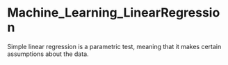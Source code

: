 # Machine_Learning_LinearRegression
Simple linear regression is a parametric test, meaning that it makes certain assumptions about the data.
